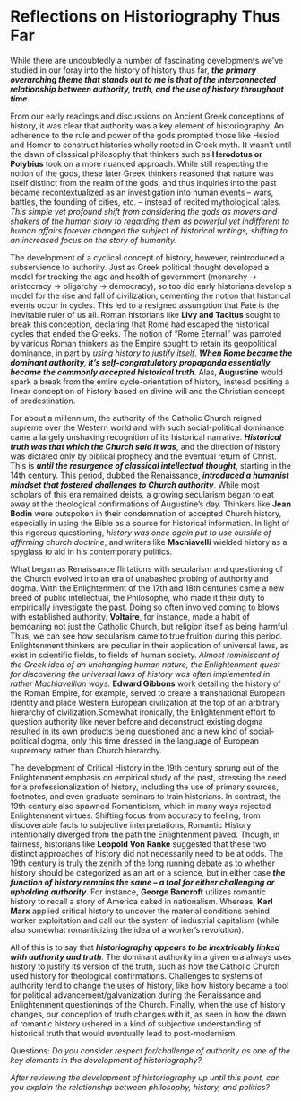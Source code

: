 # Reflections on Historiography Thus Far 

While there are undoubtedly a number of fascinating developments we’ve studied in our foray into the history of history thus far, ***the primary overarching theme that stands out to me is that of the interconnected relationship between authority, truth, and the use of history throughout time.***  

From our early readings and discussions on Ancient Greek conceptions of history, it was clear that authority was a key element of historiography. An adherence to the rule and power of the gods prompted those like Hesiod and Homer to construct histories wholly rooted in Greek myth. It wasn’t until the dawn of classical philosophy that thinkers such as **Herodotus or Polybius** took on a more nuanced approach. While still respecting the notion of the gods, these later Greek thinkers reasoned that nature was itself distinct from the realm of the gods, and thus inquiries into the past became recontextualized as an investigation into human events – wars, battles, the founding of cities, etc. – instead of recited mythological tales. _This simple yet profound shift from considering the gods as movers and shakers of the human story to regarding them as powerful yet indifferent to human affairs forever changed the subject of historical writings, shifting to an increased focus on the story of humanity._

The development of a cyclical concept of history, however, reintroduced a subservience to authority. Just as Greek political thought developed a model for tracking the age and health of government (monarchy -> aristocracy -> oligarchy -> democracy), so too did early historians develop a model for the rise and fall of civilization, cementing the notion that historical events occur in cycles. This led to a resigned assumption that Fate is the inevitable ruler of us all. Roman historians like **Livy and Tacitus** sought to break this conception, declaring that Rome had escaped the historical cycles that ended the Greeks. The notion of “Rome Eternal” was parroted by various Roman thinkers as the Empire sought to retain its geopolitical dominance, in part by _using history to justify itself_. ***When Rome became the dominant authority, it’s self-congratulatory propaganda essentially became the commonly accepted historical truth***. Alas, **Augustine** would spark a break from the entire cycle-orientation of history, instead positing a linear conception of history based on divine will and the Christian concept of predestination. 

For about a millennium, the authority of the Catholic Church reigned supreme over the Western world and with such social-political dominance came a largely unshaking recognition of its historical narrative. ***Historical truth was that which the Church said it was***, and the direction of history was dictated only by biblical prophecy and the eventual return of Christ. This is ***until the resurgence of classical intellectual thought***, starting in the 14th century. This period, dubbed the Renaissance, ***introduced a humanist mindset that fostered challenges to Church authority***. While most scholars of this era remained deists, a growing secularism began to eat away at the theological confirmations of Augustine’s day. Thinkers like **Jean Bodin** were outspoken in their condemnation of accepted Church history, especially in using the Bible as a source for historical information. In light of this rigorous questioning, _history was once again put to use outside of affirming church doctrine_, and writers like **Machiavelli** wielded history as a spyglass to aid in his contemporary politics. 

What began as Renaissance flirtations with secularism and questioning of the Church evolved into an era of unabashed probing of authority and dogma. With the Enlightenment of the 17th and 18th centuries came a new breed of public intellectual, the Philosophe, who made it their duty to empirically investigate the past. Doing so often involved coming to blows with established authority. **Voltaire**, for instance, made a habit of bemoaning not just the Catholic Church, but religion itself as being harmful. Thus, we can see how secularism came to true fruition during this period. Enlightenment thinkers are peculiar in their application of universal laws, as exist in scientific fields, to fields of human society. _Almost reminiscent of the Greek idea of an unchanging human nature, the Enlightenment quest for discovering the universal laws of history was often implemented in rather Machiavellian ways._ **Edward Gibbons** work detailing the history of the Roman Empire, for example, served to create a transnational European identity and place Western European civilization at the top of an arbitrary hierarchy of civilization.Somewhat ironically, the Enlightenment effort to question authority like never before and deconstruct existing dogma resulted in its own products being questioned and a new kind of social-political dogma, only this time dressed in the language of European supremacy rather than Church hierarchy.

The development of Critical History in the 19th century sprung out of the Enlightenment emphasis on empirical study of the past, stressing the need for a professionalization of history, including the use of primary sources, footnotes, and even graduate seminars to train historians. In contrast, the 19th century also spawned Romanticism, which in many ways rejected Enlightenment virtues. Shifting focus from accuracy to feeling, from discoverable facts to subjective interpretations, Romantic History intentionally diverged from the path the Enlightenment paved. Though, in fairness, historians like **Leopold Von Ranke** suggested that these two distinct approaches of history did not necessarily need to be at odds.  The 19th century is truly the zenith of the long running debate as to whether history should be categorized as an art or a science, but in either case ***the function of history remains the same – a tool for either challenging or upholding authority***. For instance, **George Bancroft** utilizes romantic history to recall a story of America caked in nationalism. Whereas, **Karl Marx** applied critical history to uncover the material conditions behind worker exploitation and call out the system of industrial capitalism (while also somewhat romanticizing the idea of a worker’s revolution).

All of this is to say that ***historiography appears to be inextricably linked with authority and truth***. The dominant authority in a given era always uses history to justify its version of the truth, such as how the Catholic Church used history for theological confirmations. Challenges to systems of authority tend to change the uses of history, like how history became a tool for political advancement/galvanization during the Renaissance and Enlightenment questionings of the Church. Finally, when the use of history changes, our conception of truth changes with it, as seen in how the dawn of romantic history ushered in a kind of subjective understanding of historical truth that would eventually lead to post-modernism. 
 
Questions: 
	_Do you consider respect for/challenge of authority as one of the key elements in the development of historiography?_
	
_After reviewing the development of historiography up until this point, can you explain the relationship between philosophy, history, and politics?_

